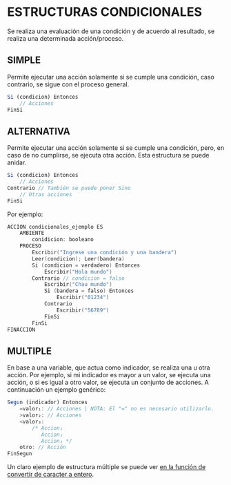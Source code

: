 # ESTRUCTURAS CONDICIONALES
Se realiza una evaluación de una condición y de acuerdo al resultado, se realiza una determinada acción/proceso.
## SIMPLE
Permite ejecutar una acción solamente si se cumple una condición, caso contrario, se sigue con el proceso general.
```js
Si (condicion) Entonces
    // Acciones
FinSi
```
## ALTERNATIVA
Permite ejecutar una acción solamente si se cumple una condición, pero, en caso de no cumplirse, se ejecuta otra acción. Esta estructura se puede anidar.
```js
Si (condicion) Entonces
    // Acciones
Contrario // También se puede poner Sino
    // Otras acciones
FinSi
```
Por ejemplo:
```go
ACCION condicionales_ejemplo ES
    AMBIENTE
        conidicion: booleano
    PROCESO
        Escribir("Ingrese una condición y una bandera")
        Leer(condicion); Leer(bandera)
        Si (condicion = verdadero) Entonces
            Escribir("Hola mundo")
        Contrario // condicion = falso
            Escribir("Chau mundo")
            Si (bandera = falso) Entonces
                Escribir("01234")
            Contrario
                Escribir("56789")
            FinSi
        FinSi
FINACCION
```
## MULTIPLE
En base a una variable, que actua como indicador, se realiza una u otra acción. Por ejemplo, si mi indicador es mayor a un valor, se ejecuta una acción, o si es igual a otro valor, se ejecuta un conjunto de acciones. A continuación un ejemplo genérico:
```js
Segun (indicador) Entonces
    =valor₁: // Acciones | NOTA: El "=" no es necesario utilizarlo.
    >valor₂: // Acciones
    <valor₃:
        /* Accion₁
           Accion₂ 
           Accion₃ */
    otro: // Acción
FinSegun
```
Un claro ejemplo de estructura múltiple se puede ver [en la función de convertir de caracter a entero](https://github.com/511NetworkAuthenticationRequired/Algoritmo-y-Estructuras-de-Datos-2023/blob/main/Sintaxis%20del%20pseudocodigo/%5BINCOMPLETO%5D%20Esqueletos_Frecuentes.md#convertir-caracter-a-entero).

